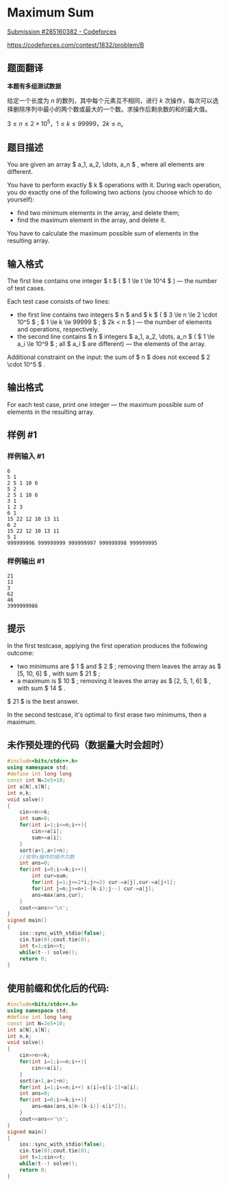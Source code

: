 # Maximum Sum

[Submission #285160382 - Codeforces](https://codeforces.com/contest/1832/submission/285160382)

https://codeforces.com/contest/1832/problem/B

## 题面翻译

**本题有多组测试数据**

给定一个长度为 $n$ 的数列，其中每个元素互不相同，进行 $k$ 次操作，每次可以选择删除序列中最小的两个数或最大的一个数。求操作后剩余数的和的最大值。

$3 \leq n \leq 2 \times 10^{5}，1 \leq k \leq 99999，2k \leq n$。

## 题目描述

You are given an array $ a_1, a_2, \dots, a_n $ , where all elements are different.

You have to perform exactly $ k $ operations with it. During each operation, you do exactly one of the following two actions (you choose which to do yourself):

- find two minimum elements in the array, and delete them;
- find the maximum element in the array, and delete it.

You have to calculate the maximum possible sum of elements in the resulting array.

## 输入格式

The first line contains one integer $ t $ ( $ 1 \le t \le 10^4 $ ) — the number of test cases.

Each test case consists of two lines:

- the first line contains two integers $ n $ and $ k $ ( $ 3 \le n \le 2 \cdot 10^5 $ ; $ 1 \le k \le 99999 $ ; $ 2k < n $ ) — the number of elements and operations, respectively.
- the second line contains $ n $ integers $ a_1, a_2, \dots, a_n $ ( $ 1 \le a_i \le 10^9 $ ; all $ a_i $ are different) — the elements of the array.

Additional constraint on the input: the sum of $ n $ does not exceed $ 2 \cdot 10^5 $ .

## 输出格式

For each test case, print one integer — the maximum possible sum of elements in the resulting array.

## 样例 #1

### 样例输入 #1

```
6
5 1
2 5 1 10 6
5 2
2 5 1 10 6
3 1
1 2 3
6 1
15 22 12 10 13 11
6 2
15 22 12 10 13 11
5 1
999999996 999999999 999999997 999999998 999999995
```

### 样例输出 #1

```
21
11
3
62
46
3999999986
```

## 提示

In the first testcase, applying the first operation produces the following outcome:

- two minimums are $ 1 $ and $ 2 $ ; removing them leaves the array as $ [5, 10, 6] $ , with sum $ 21 $ ;
- a maximum is $ 10 $ ; removing it leaves the array as $ [2, 5, 1, 6] $ , with sum $ 14 $ .

 $ 21 $ is the best answer.

In the second testcase, it's optimal to first erase two minimums, then a maximum.

## 未作预处理的代码（数据量大时会超时）

```cpp
#include<bits/stdc++.h>
using namespace std;
#define int long long 
const int N=2e5+10;
int a[N],s[N];
int n,k;
void solve()
{
    cin>>n>>k;
    int sum=0;
    for(int i=1;i<=n;i++){
        cin>>a[i];
        sum+=a[i];
    }
    sort(a+1,a+1+n);
    //枚举x操作的操作次数
    int ans=0;
    for(int i=0;i<=k;i++){
        int cur=sum;
        for(int j=1;j<=2*i;j+=2) cur-=a[j],cur-=a[j+1];
        for(int j=n;j>=n+1-(k-i);j--) cur-=a[j];
        ans=max(ans,cur);
    }
    cout<<ans<<'\n';
}
signed main()
{
    ios::sync_with_stdio(false);
    cin.tie(0);cout.tie(0);
    int t=1;cin>>t;
    while(t--) solve();
    return 0;
}
```

## 使用前缀和优化后的代码:

```cpp
#include<bits/stdc++.h>
using namespace std;
#define int long long 
const int N=2e5+10;
int a[N],s[N];
int n,k;
void solve()
{
    cin>>n>>k;
    for(int i=1;i<=n;i++){
        cin>>a[i];
    }
    sort(a+1,a+1+n);
    for(int i=1;i<=n;i++) s[i]=s[i-1]+a[i];
    int ans=0;
    for(int i=0;i<=k;i++){
        ans=max(ans,s[n-(k-i)]-s[i*2]);
    }
    cout<<ans<<'\n';
}
signed main()
{
    ios::sync_with_stdio(false);
    cin.tie(0);cout.tie(0);
    int t=1;cin>>t;
    while(t--) solve();
    return 0;
}
```

